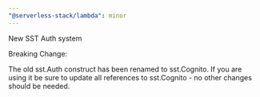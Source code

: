 ```yaml
---
"@serverless-stack/lambda": minor
---
```


New SST Auth system

Breaking Change:

The old sst.Auth construct has been renamed to sst.Cognito. If you are using it be sure to update all references to sst.Cognito - no other changes should be needed.
